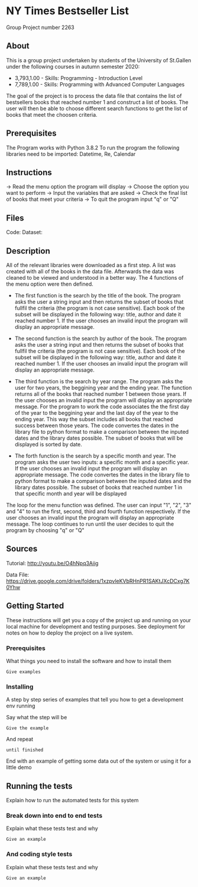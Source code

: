 # NY Times Bestseller List

Group Project number 2263

## About
This is a group project undertaken by students of the University of St.Gallen under the following courses in autumn semester 2020:
* 3,793,1.00 - Skills: Programming - Introduction Level
* 7,789,1.00 - Skills: Programming with Advanced Computer Languages

The goal of the project is to process the data file that contains the list of bestsellers books that reached number 1 and construct a list of books.
The user will then be able to choose different search functions to get the list of books that meet the choosen criteria.

## Prerequisites
The Program works with Python 3.8.2
To run the program the following libraries need to be imported:
Datetime, Re, Calendar

## Instructions
-> Read the menu option the program will display
-> Choose the option you want to perform
-> Input the variables that are asked 
-> Check the final list of books that meet your criteria
-> To quit the program input "q" or "Q"

## Files
Code:
Dataset:

## Description
All of the relevant libraries were downloaded as a first step. A list was created with all of the books in the data file.
Afterwards the data was cleaned to be viewed and understood in a better way. The 4 functions of the menu option were then defined.

* The first function is the search by the title of the book. The program asks the user a string input and then returns the subset of books that fullfil the criteria (the program is not case sensitive).
Each book of the subset will be displayed in the following way: title, author and date it reached number 1.
If the user chooses an invalid input the program will display an appropriate message.

* The second function is the search by author of the book. The program asks the user a string input and then returns the subset of books that fullfil the criteria (the program is not case sensitive).
Each book of the subset will be displayed in the following way: title, author and date it reached number 1.
If the user chooses an invalid input the program will display an appropriate message.

* The third function is the search by year range. The program asks the user for two years, the beggining year and the ending year. The function returns all of the books that reached number 1 between those years.
If the user chooses an invalid input the program will display an appropriate message. 
For the program to work the code associates the the first day of the year to the beggining year and the last day of the year to the ending year.
This way the subset includes all books that reached success between those years.
The code convertes the dates in the library file to python format to make a comparison between the inputed dates and the library dates possible.
The subset of books that will be displayed is sorted by date.

* The forth function is the search by a specific month and year. The program asks the user two inputs: a specific month and a specific year.
If the user chooses an invalid input the program will display an appropriate message.
The code convertes the dates in the library file to python format to make a comparison between the inputed dates and the library dates possible.
The subset of books that reached number 1 in that specific month and year will be displayed

The loop for the menu function was defined. The user can input "1", "2", "3" and "4" to run the first, second, third and fourth function respectively.
If the user chooses an invalid input the program will display an appropriate message.
The loop continues to run until the user decides to quit the program by choosing "q" or "Q"



## Sources
Tutorial:   http://youtu.be/O4hNpq3Aiig

Data File:  https://drive.google.com/drive/folders/1xzpvleKVbRHnPR1SAKtJXcDCxg7K0Yhw

## Getting Started

These instructions will get you a copy of the project up and running on your local machine for development and testing purposes. See deployment for notes on how to deploy the project on a live system.

### Prerequisites

What things you need to install the software and how to install them

```
Give examples
```

### Installing

A step by step series of examples that tell you how to get a development env running

Say what the step will be

```
Give the example
```

And repeat

```
until finished
```

End with an example of getting some data out of the system or using it for a little demo

## Running the tests

Explain how to run the automated tests for this system

### Break down into end to end tests

Explain what these tests test and why

```
Give an example
```

### And coding style tests

Explain what these tests test and why

```
Give an example
```

